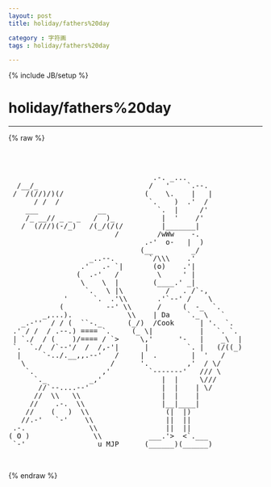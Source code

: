 ```yaml
---
layout: post
title: holiday/fathers%20day
category : 字符画
tags : holiday/fathers%20day
---
```

{% include JB/setup %}
# holiday/fathers%20day
---
{% raw %}
<pre>



                                  .-. _...
  /__/_                          /   &#039;    `.--.
 /  /(//)/)(/                   (    \.    |   |
      / /  /                     `.    )  .&#039;  /
    ___              __            `.  |     /&#039;
    /_ __// _ _ _   /  )_           |  &#039;    /&#039;
   /  (///)(-/_)   /(_/(/(/         |_______|
                         /         /wWw    -.
                                .-&#039;  o-   |  )
                               (__         _/
                   _..--.        `/\\\    .&#039;
                 .&#039;   .- `|       (o)    .&#039;|
                (  .-&#039;   /         \     &#039; |
                 \    \  |        (____.&#039; _|
                  `.   \ |\          /   . /`-,
             &#039;      `.  .&#039;\\       .&#039;`--&#039; /    \
            (          --&#039; \\      /     (  -_  `.
        _,...).             \\    | Da    `._ \   `
   _.-&#039;&#039;  / / (  ``-._      (_/)  /Cook      | &#039;.  `.
 .&#039; / /  / .--.) ==== `.     (_ \|           |   `. `.
 | `./  / (    )/==== / `&gt;     \,&#039;      &#039;-   |    _\  |
 `.  `./  /`--&#039;/  /  /,-&#039;|      |         `. |   (/((_)
  |     `-../.__,,.--&#039;   /     |  .        |  &#039;   /
   \                    /      &#039;.         ,&#039;  / \/
    `.                ,&#039;         `-------&#039;   /// \
      `._          _,&#039;              |  |     \///
       //`--....--&#039;                 |  |    | \/
      //  \\   \\                   |  |    |
     //    .-.  \\                  |__|____|
    //    (   )  \\                  (|  |)
   //.-&#039;   `-&#039;    \\                 ||  ||
 .-.               \\                ||  ||
( O )               \\           ___.&#039;&gt;  &lt;`.___
 `-&#039;                 u MJP      (______)(______) 

 </pre>
{% endraw %}
